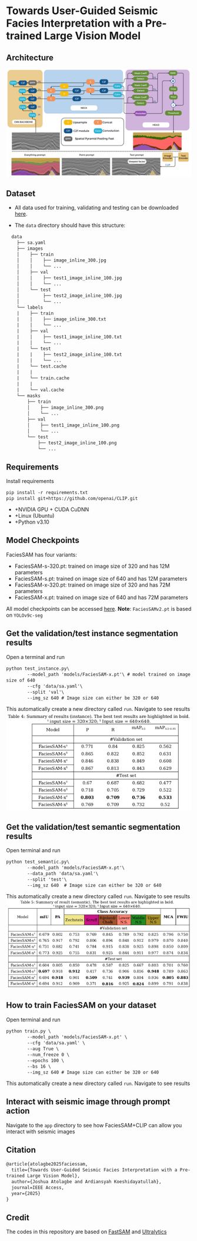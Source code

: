 # Towards User-Guided Seismic Facies Interpretation with a Pre-trained Large Vision Model

## Architecture
<img src='figures/arc.png'>

## Dataset
- All data used for training, validating and testing can be downloaded [here](https://drive.google.com/drive/folders/1Hx4BwVMhB4ElkggcKbc60UexywIEo9UL?usp=sharing). 

- The `data` directory should have this structure: 
```text
  data   
    ├── sa.yaml
    ├── images
    │    ├── train
    │    │    ├── image_inline_300.jpg
    │    │    └── ...
    │    ├── val
    │    │    ├── test1_image_inline_100.jpg
    │    │    └── ...
    │    └── test
    │         ├── test2_image_inline_100.jpg
    │         └── ...
    └── labels
    |    ├── train
    |    │    ├── image_inline_300.txt
    |    │    └── ...
    |    ├── val
    |    │    ├── test1_image_inline_100.txt
    |    │    └── ...
    |    └── test
    |    |    ├── test2_image_inline_100.txt
    |    |    └── ...
    |    └── test.cache
    |    |
    |    └── train.cache
    |    |
    |    └── val.cache   
    └── masks
        ├── train
        │    ├── image_inline_300.png
        │    └── ...
        ├── val
        │    ├── test1_image_inline_100.png
        │    └── ...
        └── test
            ├── test2_image_inline_100.png
            └── ...
```
## Requirements
Install requirements
```shell
pip install -r requirements.txt
pip install git+https://github.com/openai/CLIP.git
```
+ +NVIDIA GPU + CUDA CuDNN
+ +Linux (Ubuntu)
+ +Python v3.10

## Model Checkpoints
FaciesSAM has four variants:
- FaciesSAM-s-320.pt: trained on image size of 320 and has 12M parameters
- FaciesSAM-s.pt: trained on image size of 640 and has 12M parameters 
- FaciesSAM-x-320.pt: trained on image size of 320 and has 72M parameters
- FaciesSAM-x.pt: trained on image size of 640 and has 72M parameters

All model checkpoints can be accessed [here](https://drive.google.com/drive/folders/17aGBTfwzZJOMS5jT2QkVEQ-m9SqpQWW1). **Note**: `FaciesSAMv2.pt` is based on `YOLOv9c-seg`  
## Get the validation/test instance segmentation results
Open a terminal and run
```shell
python test_instance.py\
        --model_path 'models/FaciesSAM-x.pt'\ # model trained on image size of 640
        --cfg 'data/sa.yaml'\
        --split 'val'\
        --img_sz 640 # Image size can either be 320 or 640
```
This automatically create a new directory called `run`. Navigate to see results
<img src='figures/instance.png'>

##  Get the validation/test semantic segmentation results
Open terminal and run
```shell
python test_semantic.py\
        --model_path 'models/FaciesSAM-x.pt'\
        --data_path 'data/sa.yaml'\
        --split 'test'\
        --img_sz 640  # Image size can either be 320 or 640
```
This automatically create a new directory called `run`. Navigate to see results
<img src='figures/semantic.png'>

## How to train FaciesSAM on your dataset
Open terminal and run
```shell
python train.py \
        --model_path 'models/FaciesSAM-x.pt' \
        --cfg 'data/sa.yaml' \
        --aug True \
        --num_freeze 0 \
        --epochs 100 \
        --bs 16 \
        --img_sz 640 # Image size can either be 320 or 640

```
This automatically create a new directory called `run`. Navigate to see results

## Interact with seismic image through prompt action
Navigate to the `app` directory to see how FaciesSAM+CLIP can allow you interact with seismic images 

## Citation
```text
@article{atolagbe2025faciessam,
  title={Towards User-Guided Seismic Facies Interpretation with a Pre-trained Large Vision Model},
  author={Joshua Atolagbe and Ardiansyah Koeshidayatullah},
  journal=IEEE Access,
  year={2025}
}
```
## Credit
The codes in this repository are based on [FastSAM](https://github.com/CASIA-IVA-Lab/FastSAM/tree/main) and [Ultralytics](https://github.com/ultralytics/ultralytics)
